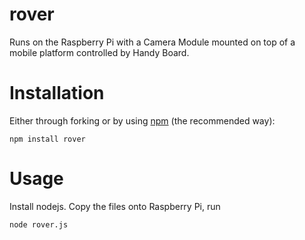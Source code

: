 rover
=====

Runs on the Raspberry Pi with a Camera Module mounted on top of a mobile platform controlled by Handy Board.

# Installation

Either through forking or by using [npm](http://npmjs.org) (the recommended way):

    npm install rover

# Usage

Install nodejs. Copy the files onto Raspberry Pi, run

    node rover.js
